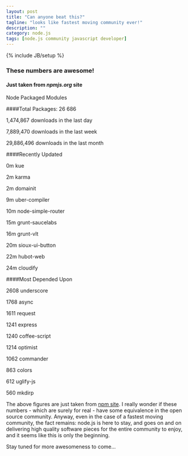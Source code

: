 ```yaml
---
layout: post
title: "Can anyone beat this?"
tagline: "looks like fastest moving community ever!"
description: ""
category: node.js
tags: [node.js community javascript developer]
---
```

{% include JB/setup %}

### These numbers are awesome!
#### Just taken from _npmjs.org_ site

Node Packaged Modules

####Total Packages: 26 686


1,474,867 downloads in the last day

7,889,470 downloads in the last week

29,886,496 downloads in the last month


####Recently Updated


0m kue

2m karma

2m domainit

9m uber-compiler

10m node-simple-router

15m grunt-saucelabs

16m grunt-vlt

20m sioux-ui-button

22m hubot-web

24m cloudify



####Most Depended Upon

2608 underscore

1768 async

1611 request

1241 express

1240 coffee-script

1214 optimist

1062 commander

863 colors

612 uglify-js

560 mkdirp


The above figures are just taken from [npm site](http://npmjs.org). I really wonder if these numbers - which are surely for real - have some equivalence in 
the open source community. Anyway, even in the case of a fastest moving community, the fact remains: node.js is here to stay, and goes on and on delivering 
high quality software pieces for the entire community to enjoy, and it seems like this is only the beginning. 

Stay tuned for more awesomeness to come...


